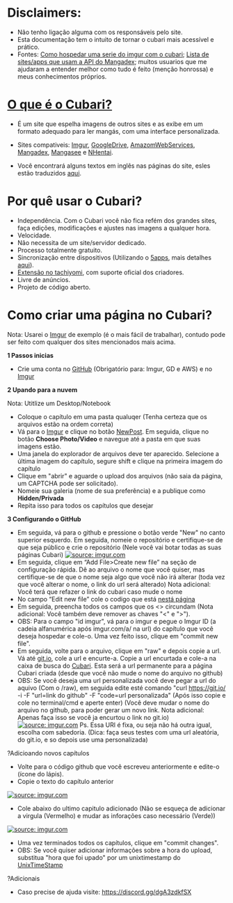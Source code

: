 # Disclaimers: 
* Não tenho ligação alguma com os responsáveis pelo site.
* Esta documentação tem o intuito de tornar o cubari mais acessível e prático.
* Fontes: [Como hospedar uma serie do imgur com o cubari](https://www.reddit.com/r/manga/comments/mcicbp/sl_how_to_host_a_series_on_imgur_with_guyamoe/); [Lista de sites/apps que usam a API do Mangadex](https://www.reddit.com/r/mangadex/comments/nn584s/list_of_appssites_that_currently_use_the_mangadex/); muitos usuarios que me ajudaram a entender melhor como tudo é feito (menção honrossa) e meus conhecimentos próprios.

# [O que é o Cubari?](https://cubari.moe/)
* É um site que espelha imagens de outros sites e as exibe em um formato adequado para ler mangás, com uma interface personalizada. 
+ Sites compativeis: [Imgur](https://imgur.com/), [GoogleDrive](https://www.google.com/intl/pt/drive/), [AmazomWebServices](https://aws.amazon.com/pt/), [Mangadex](https://mangadex.org/), [Mangasee](https://mangasee123.com/) e [NHentai](https://nhentai.net/).
* Você encontrará alguns textos em inglês nas páginas do site, esles estão traduzidos [aqui](https://github.com/SrW0nka/CubariPortuguese/wiki). 


# Por quê usar o Cubari? 
* Independência. Com o Cubari você não fica refém dos grandes sites, faça edições, modificações e ajustes nas imagens a qualquer hora.
* Velocidade.
* Não necessita de um site/servidor dedicado. 
* Processo totalmente gratuito.
* Sincronização entre dispositivos (Utilizando o [5apps](https://5apps.com/storage), mais detalhes [aqui](https://github.com/SrW0nka/CubariPortuguese/wiki/7-Sincroniza%C3%A7%C3%A3o-de-dados)).
* [Extensão no tachiyomi](https://tachiyomi.org/extensions/#all.cubari), com suporte oficial dos criadores. 
* Livre de anúncios.
* Projeto de código aberto.

# Como criar uma página no Cubari? 

Nota: Usarei o [Imgur](https://imgur.com/) de exemplo (é o mais fácil de trabalhar), contudo pode ser feito com qualquer dos sites mencionados mais acima.

**1 Passos inicias**
* Crie uma conta no [GitHub](https://github.com/) (Obrigatório para: Imgur, GD e AWS) e no [Imgur](https://imgur.com/)

**2 Upando para a nuvem**

Nota: Utitlize um Desktop/Notebook
* Coloque o capítulo em uma pasta qualuqer (Tenha certeza que os arquivos estão na ordem correta)
* Vá para o [Imgur](https://imgur.com/) e clique no botão [NewPost](https://imgur.com/upload). Em seguida, clique no botão **Choose Photo/Video** e navegue até a pasta em que suas imagens estão.
* Uma janela do explorador de arquivos deve ter aparecido. Selecione a última imagem do capítulo, segure shift e clique na primeira imagem do capítulo
* Clique em "abrir" e aguarde o upload dos arquivos (não saia da página, um CAPTCHA pode ser solicitado). 
* Nomeie sua galeria (nome de sua preferência) e a publique como **Hidden/Privada**
* Repita isso para todos os capítulos que desejar

**3 Configurando o GitHub**
* Em seguida, vá para o github e pressione o botão verde "New" no canto superior esquerdo. Em seguida, nomeie o repositório e certifique-se de que seja público e crie o repositório (Nele você vai botar todas as suas páginas Cubari)
<a href="https://imgur.com/tVO4WTa"><img src="https://i.imgur.com/tVO4WTa.png" title="source: imgur.com" /></a>
* Em seguida, clique em “Add File>Create new file” na seção de configuração rápida. Dê ao arquivo o nome que você quiser, mas certifique-se de que o nome seja algo que você não irá alterar (toda vez que você alterar o nome, o link do url será alterado) Nota adicional: Você terá que refazer o link do cubari caso mude o nome
* No campo “Edit new file” cole o codigo que está [nestá página](https://github.com/SrW0nka/CubariPortuguese/blob/main/Exemplo)
* Em seguida, preencha todos os campos que os <> circundam (Nota adicional: Você também deve remover as chaves "<" e ">"). 
* OBS: Para o campo "id imgur", vá para o imgur e pegue o Imgur ID (a cadeia alfanumérica após imgur.com/a/ na url) do capítulo que você deseja hospedar e cole-o. Uma vez feito isso, clique em "commit new file".
* Em seguida, volte para o arquivo, clique em "raw" e depois copie a url. Vá até [git.io](https://git.io/), cole a url e encurte-a. Copie a url encurtada e cole-a na caixa de busca do [Cubari](https://cubari.moe/). Esta será a url permanente para a página Cubari criada (desde que você não mude o nome do arquivo no github)
* OBS: Se você deseja uma url personalizada você deve pegar a url do aquivo (Com o /raw), em seguida edite esté comando "curl https://git.io/ -i -F "url=link do github" -F "code=url personalizada" (Após isso copie e cole no terminal/cmd e aperte enter) (Você deve mudar o nome do arquivo no github, para poder gerar um novo link. Nota adicional: Apenas faça isso se você ja encurtou o link no git.io) 
<a href="https://imgur.com/BxBUhin"><img src="https://i.imgur.com/BxBUhin.png" title="source: imgur.com" /></a>
Ps. Essa URl é fixa, ou seja não há outra igual, escolha com sabedoria. (Dica: faça seus testes com uma url aleatória, do git.io, e so depois use uma personalizada)

 ?Adicioando novos capítulos
* Volte para o código github que você escreveu anteriormente e edite-o (ícone do lápis).
* Copie o texto do capítulo anterior

<a href="https://imgur.com/5XSheby"><img src="https://i.imgur.com/5XSheby.png" title="source: imgur.com" /></a>
* Cole abaixo do ultimo capitulo adicionado (Não se esqueça de adicionar a virgula (Vermelho) e mudar as inforações caso necessário (Verde))

<a href="https://imgur.com/uOCyOqR"><img src="https://i.imgur.com/uOCyOqR.png" title="source: imgur.com" /></a>
* Uma vez terminados todos os capítulos, clique em "commit changes".
* OBS: Se você quiser adicionar informações sobre a hora do upload, substitua "hora que foi upado" por um unixtimestamp do [UnixTimeStamp](https://www.unixtimestamp.com/)

?Adicionais
* Caso precise de ajuda visite: https://discord.gg/dgA3zdkfSX
